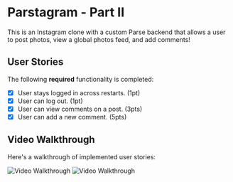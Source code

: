 # Parstagram - Part II

This is an Instagram clone with a custom Parse backend that allows a user to post photos, view a global photos feed, and add comments!

## User Stories

The following **required** functionality is completed:

- [X] User stays logged in across restarts. (1pt)
- [X] User can log out. (1pt)
- [X] User can view comments on a post. (3pts)
- [X] User can add a new comment. (5pts)

## Video Walkthrough

Here's a walkthrough of implemented user stories:

<img src='http://g.recordit.co/9B5urn4lHo.gif' title='Video Walkthrough' width='' alt='Video Walkthrough' />
<img src='http://g.recordit.co/gZKEXI2Vm6.gif' title='Video Walkthrough' width='' alt='Video Walkthrough' />
